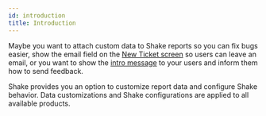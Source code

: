 ```yaml
---
id: introduction
title: Introduction
---
```


Maybe you want to attach custom data to Shake reports so you can fix bugs easier, 
show the email field on the [New Ticket screen](android/screens/new-ticket-screen.md) so users can leave an email,
or you want to show the [intro message](android/configuration-and-data/intro-message.md) to your users and inform them how to send feedback.

Shake provides you an option to customize report data and configure Shake behavior.
Data customizations and Shake configurations are applied to all available products.
